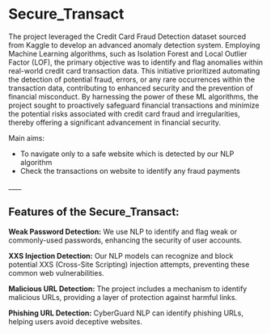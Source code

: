 ﻿# Secure_Transact

 The project leveraged the Credit Card Fraud Detection dataset sourced from Kaggle to develop an advanced anomaly detection system. Employing Machine Learning algorithms, such as Isolation Forest and Local Outlier Factor (LOF), the primary objective was to identify and flag anomalies within real-world credit card transaction data. This initiative prioritized automating the detection of potential fraud, errors, or any rare occurrences within the transaction data, contributing to enhanced security and the prevention of financial misconduct. By harnessing the power of these ML algorithms, the project sought to proactively safeguard financial transactions and minimize the potential risks associated with credit card fraud and irregularities, thereby offering a significant advancement in financial security.

 Main aims:
 <ul>
  <li> To navigate only to a safe website which is detected by our NLP algorithm</li>
  <li> Check the transactions on website to identify any fraud payments</li>
 </ul>
____

## Features of the Secure_Transact:
<b>Weak Password Detection:</b> We use NLP to identify and flag weak or commonly-used passwords, enhancing the security of user accounts.

<b>XXS Injection Detection:</b> Our NLP models can recognize and block potential XXS (Cross-Site Scripting) injection attempts, preventing these common web vulnerabilities.

<b>Malicious URL Detection:</b> The project includes a mechanism to identify malicious URLs, providing a layer of protection against harmful links.

<b>Phishing URL Detection:</b> CyberGuard NLP can identify phishing URLs, helping users avoid deceptive websites.
